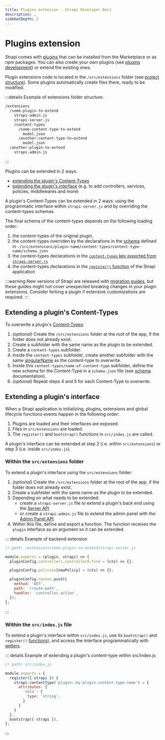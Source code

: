 ```yaml
---
title: Plugins extension - Strapi Developer Docs
description: …
sidebarDepth: 2
---
```


<!-- TODO: update SEO -->

# Plugins extension

Strapi comes with [plugins](/developer-docs/latest/plugins/plugins-intro.md) that can be installed from the Marketplace or as npm packages. You can also create your own plugins (see [plugins development](/developer-docs/latest/development/plugins-development.md)) or extend the existing ones.

Plugin extensions code is located in the `/src/extensions` folder (see [project structure](/developer-docs/latest/setup-deployment-guides/file-structure.md)). Some plugins automatically create files there, ready to be modified.

:::details Example of extensions folder structure:

```bash
/extensions
  /some-plugin-to-extend
    strapi-admin.js
    strapi-server.js
    /content-types
      /some-content-type-to-extend
        model.json
      /another-content-type-to-extend
        model.json
  /another-plugin-to-extend
    strapi-admin.js
```

:::

Plugins can be extended in 2 ways:

- [extending the plugin's Content-Types](#extending-a-plugin-s-content-types)
- [extending the plugin's interface](#extending-a-plugin-s-interface) (e.g. to add controllers, services, policies, middlewares and more)

A plugin's Content-Types can be extended in 2 ways: using the programmatic interface within `strapi-server.js` and by overriding the content-types schemas.

The final schema of the content-types depends on the following loading order:

1. the content-types of the original plugin,
2. the content-types overriden by the declarations in the [schema](/developer-docs/latest/development/backend-customization/models.md#model-schema) defined in `./src/extensions/plugin-name/content-types/content-type-name/schema.json`
3. the content-types declarations in the [`content-types` key exported from `strapi-server.js`](/developer-docs/latest/developer-resources/plugin-api-reference/server.md#content-types)
4. the content-types declarations in the [`register()` function](/developer-docs/latest/setup-deployment-guides/configurations/optional/functions.md#register) of the Strapi application

:::warning
New versions of Strapi are released with [migration guides](/developer-docs/latest/update-migration-guides/migration-guides.md), but these guides might not cover unexpected breaking changes in your plugin extensions. Consider forking a plugin if extensive customizations are required.
:::

## Extending a plugin's Content-Types

To overwrite a plugin's [Content-Types](/developer-docs/latest/development/backend-customization/models.md):

1. _(optional)_ Create the `/src/extensions` folder at the root of the app, if the folder does not already exist.
2. Create a subfolder with the same name as the plugin to be extended.
3. Create a `content-types` subfolder.
4. Inside the `content-types` subfolder, create another subfolder with the same [singularName](/developer-docs/latest/development/backend-customization/models.md#model-information) as the content-type to overwrite.
5. Inside this `content-types/name-of-content-type` subfolder, define the new schema for the Content-Type in a `schema.json` file (see [schema](/developer-docs/latest/development/backend-customization/models.md#model-schema) documentation).
6. _(optional)_ Repeat steps 4 and 5 for each Content-Type to overwrite.

## Extending a plugin's interface

When a Strapi application is initializing, plugins, extensions and global lifecycle functions events happen in the following order:

1. Plugins are loaded and their interfaces are exposed.
2. Files in `src/extensions` are loaded.
3. The `register()` and `bootstrap()` functions in `src/index.js` are called.

A plugin's interface can be extended at step 2 (i.e. within `src/extensions`) or step 3 (i.e. inside `src/index.js`).

### Within the `src/extensions` folder

To extend a plugin's interface using the `src/extensions` folder:

1. _(optional)_ Create the `/src/extensions` folder at the root of the app, if the folder does not already exist.
2. Create a subfolder with the same name as the plugin to be extended.
3. Depending on what needs to be extended:
    * create a `strapi-server.js` file to extend a plugin's back end using the [Server API](/developer-docs/latest/developer-resources/plugin-api-reference/server.md)
    * or create a  `strapi-admin.js` file to extend the admin panel with the [Admin Panel API](/developer-docs/latest/developer-resources/plugin-api-reference/admin-panel.md).
4. Within this file, define and export a function.  The function receives the `plugin` interface as an argument so it can be extended.

::: details Example of backend extension

<!-- ? is it `pluginConfig` or just `plugin` in the example below? -->
```js
// path: /extensions/some-plugin-to-extend/strapi-server.js

module.exports = (plugin, strapi) => {
  pluginConfig.controllers.controllerA.find = (ctx) => {};

  pluginConfig.policies[newPolicy] = (ctx) => {};

  pluginConfig.routes.push({
    method: 'GET',
    path: '/route-path',
    handler: 'controller.action',
  });
};
```

:::

### Within the `src/index.js` file

To extend a plugin's interface within `src/index.js`, use its `bootstrap()` and `register()` [functions](/developer-docs/latest/setup-deployment-guides/configurations/optional/functions.md)), and access the interface programmatically with [getters](/developer-docs/latest/developer-resources/plugin-api-reference/server.md#usage).

::: details Example of extending a plugin's content-type within src/index.js

```js
// path: src/index.js

module.exports = {
  register({ strapi }) {
    strapi.contentType('plugin::my-plugin.content-type-name') = {
      attributes: {
        'toto': {
          type: 'string',
        }
      }
    }
  },
  bootstrap({ strapi }),
};
```

:::
